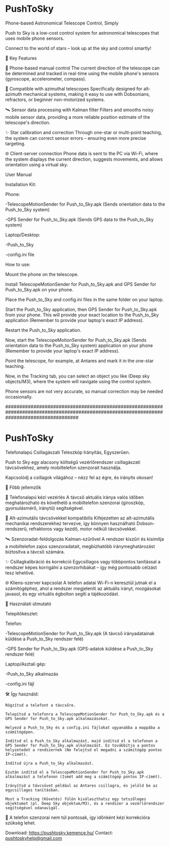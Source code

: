 # PushToSky

Phone-based Astronomical Telescope Control, Simply 

Push to Sky is a low-cost control system for astronomical telescopes that uses mobile phone sensors. 

Connect to the world of stars – look up at the sky and control smartly! 

🌟 Key Features

📱 Phone-based manual control The current direction of the telescope can be determined and tracked in real-time using the mobile phone's sensors (gyroscope, accelerometer, compass). 

🎯 Compatible with azimuthal telescopes Specifically designed for alt-azimuth mechanical systems, making it easy to use with Dobsonians, refractors, or beginner non-motorized systems. 

🛰️ Sensor data processing with Kalman filter Filters and smooths noisy mobile sensor data, providing a more reliable position estimate of the telescope's direction. 

✨ Star calibration and correction Through one-star or multi-point teaching, the system can correct sensor errors – ensuring even more precise targeting. 

🌐 Client-server connection Phone data is sent to the PC via Wi-Fi, where the system displays the current direction, suggests movements, and allows orientation using a virtual sky. 

User Manual 

Installation Kit: 

Phone: 

-TelescopeMotionSender for Push_to_Sky.apk (Sends orientation data to the Push_to_Sky system) 

-GPS Sender for Push_to_Sky.apk (Sends GPS data to the Push_to_Sky system) 

Laptop/Desktop: 

-Push_to_Sky

-config.ini file 

How to use: 

Mount the phone on the telescope. 

Install TelescopeMotionSender for Push_to_Sky.apk and GPS Sender for Push_to_Sky.apk on your phone. 

Place the Push_to_Sky and config.ini files in the same folder on your laptop. 

Start the Push_to_Sky application, then GPS Sender for Push_to_Sky.apk from your phone. This will provide your exact location to the Push_to_Sky application (Remember to provide your laptop's exact IP address). 

Restart the Push_to_Sky application. 

Now, start the TelescopeMotionSender for Push_to_Sky.apk (Sends orientation data to the Push_to_Sky system) application on your phone (Remember to provide your laptop's exact IP address). 

Point the telescope, for example, at Antares and mark it in the one-star teaching. 

Now, in the Tracking tab, you can select an object you like (Deep sky objects/M3), where the system will navigate using the control system. 

Phone sensors are not very accurate, so manual correction may be needed occasionally. 

##########################################################################################################################################
# PushToSky

Telefonalapú Csillagászati Teleszkóp Irányítás, Egyszerűen.

Push to Sky egy alacsony költségű vezérlőrendszer csillagászati távcsövekhez, amely mobiltelefon szenzorait használja.

Kapcsolódj a csillagok világához – nézz fel az égre, és irányíts okosan!

🌟 Főbb jellemzők

📱 Telefonalapú kézi vezérlés
A távcső aktuális iránya valós időben meghatározható és követhető a mobiltelefon szenzorai (giroszkóp, gyorsulásmérő, iránytű) segítségével.

🎯 Alt-azimutális távcsövekkel kompatibilis
Kifejezetten az alt-azimutális mechanikai rendszerekhez tervezve, így könnyen használható Dobson-rendszerű, refraktoros vagy kezdő, motor nélküli távcsövekkel.

🛰️ Szenzoradat-feldolgozás Kalman-szűrővel
A rendszer kiszűri és kisimítja a mobiltelefon zajos szenzoradatait, megbízhatóbb iránymeghatározást biztosítva a távcső számára.

✨ Csillagkalibráció és korrekció
Egycsillagos vagy többpontos tanítással a rendszer képes korrigálni a szenzorhibákat – így még pontosabb célzást tesz lehetővé.

🌐 Kliens-szerver kapcsolat
A telefon adatai Wi-Fi-n keresztül jutnak el a számítógéphez, ahol a rendszer megjeleníti az aktuális irányt, mozgásokat javasol, és egy virtuális égbolton segíti a tájékozódást.

📘 Használati útmutató

Telepítőkészlet:

Telefon:

-TelescopeMotionSender for Push_to_Sky.apk (A távcső irányadatainak küldése a Push_to_Sky rendszer felé)

-GPS Sender for Push_to_Sky.apk (GPS-adatok küldése a Push_to_Sky rendszer felé)

Laptop/Asztali gép:

-Push_to_Sky alkalmazás

-config.ini fájl

🛠️ Így használd:

    Rögzítsd a telefont a távcsőre.

    Telepítsd a telefonra a TelescopeMotionSender for Push_to_Sky.apk és a GPS Sender for Push_to_Sky.apk alkalmazásokat.

    Helyezd a Push_to_Sky és a config.ini fájlokat ugyanabba a mappába a számítógépen.

    Indítsd el a Push_to_Sky alkalmazást, majd indítsd el a telefonon a GPS Sender for Push_to_Sky.apk alkalmazást. Ez továbbítja a pontos helyzetedet a rendszernek (Ne felejtsd el megadni a számítógép pontos IP-címét).

    Indítsd újra a Push_to_Sky alkalmazást.

    Ezután indítsd el a TelescopeMotionSender for Push_to_Sky.apk alkalmazást a telefonon (Ismét add meg a számítógép pontos IP-címét).

    Irányítsd a távcsövet például az Antares csillagra, és jelöld be az egycsillagos tanításban.

    Most a Tracking (Követés) fülön kiválaszthatsz egy tetszőleges objektumot (pl. Deep Sky objektum/M3), és a rendszer a vezérlőrendszer segítségével odanavigál.

📌 A telefon szenzorai nem túl pontosak, így időnként kézi korrekcióra szükség lehet.

Download: https://pushtosky.kemence.hu/
Contact: pushtoskyhelp@gmail.com
